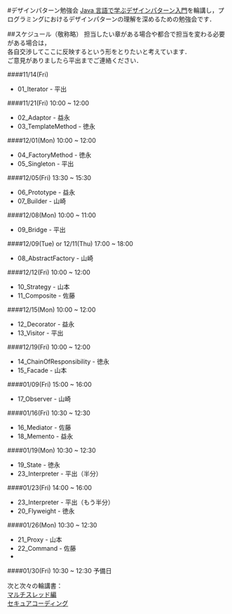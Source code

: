 #デザインパターン勉強会
[Java 言語で学ぶデザインパターン入門](http://www.amazon.co.jp/増補改訂版Java言語で学ぶデザインパターン入門-結城-浩/dp/4797327030)を輪講し，プログラミングにおけるデザインパターンの理解を深めるための勉強会です．

##スケジュール（敬称略）
担当したい章がある場合や都合で担当を変わる必要がある場合は，  
各自交渉してここに反映するという形をとりたいと考えています．  
ご意見がありましたら平出までご連絡ください．

####11/14(Fri)
* 01_Iterator - 平出

####11/21(Fri) 10:00 ~ 12:00
* 02_Adaptor - 益永
* 03_TemplateMethod - 徳永

####12/01(Mon) 10:00 ~ 12:00
* 04_FactoryMethod - 徳永
* 05_Singleton - 平出

####12/05(Fri) 13:30 ~ 15:30
* 06_Prototype - 益永
* 07_Builder - 山崎

####12/08(Mon) 10:00 ~ 11:00
* 09_Bridge - 平出

####12/09(Tue) or 12/11(Thu) 17:00 ~ 18:00
* 08_AbstractFactory - 山崎

####12/12(Fri) 10:00 ~ 12:00
* 10_Strategy - 山本
* 11_Composite - 佐藤

####12/15(Mon) 10:00 ~ 12:00
* 12_Decorator - 益永
* 13_Visitor - 平出

####12/19(Fri) 10:00 ~ 12:00
* 14_ChainOfResponsibility - 徳永
* 15_Facade - 山本

####01/09(Fri) 15:00 ~ 16:00
* 17_Observer - 山崎

####01/16(Fri) 10:30 ~ 12:30
* 16_Mediator - 佐藤
* 18_Memento - 益永

####01/19(Mon) 10:30 ~ 12:30
* 19_State - 徳永
* 23_Interpreter - 平出（半分）

####01/23(Fri) 14:00 ~ 16:00
* 23_Interpreter - 平出（もう半分）
* 20_Flyweight - 徳永 

####01/26(Mon) 10:30 ~ 12:30
* 21_Proxy - 山本
* 22_Command - 佐藤
* 
####01/30(Fri) 10:30 ~ 12:30
予備日

次と次々の輪講書：  
[マルチスレッド編](http://www.amazon.co.jp/増補改訂版-Java言語で学ぶデザインパターン入門-マルチスレッド編-結城-浩/dp/4797331623)  
[セキュアコーディング](https://www.jpcert.or.jp/java-rules/)  
